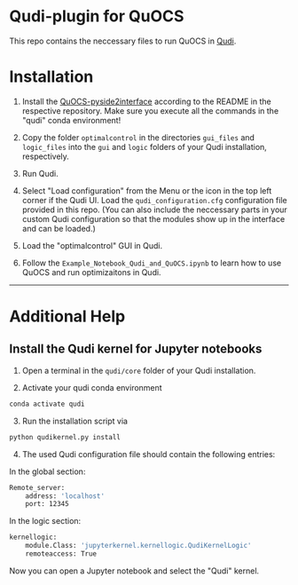 # Qudi-plugin for QuOCS

This repo contains the neccessary files to run QuOCS in [Qudi](https://github.com/Ulm-IQO/qudi).

# Installation

1) Install the [QuOCS-pyside2interface](https://github.com/Quantum-OCS/QuOCS-pyside2interface) according to the README in the respective repository. 
Make sure you execute all the commands in the "qudi" conda environment!

2) Copy the folder ```optimalcontrol``` in the directories ```gui_files``` and ```logic_files``` into the ```gui```
and ```logic``` folders of your Qudi installation, respectively.

3) Run Qudi.

4) Select "Load configuration" from the Menu or the icon in the top left corner if the Qudi UI. 
Load the ```qudi_configuration.cfg``` configuration file provided in this repo.
(You can also include the neccessary parts in your custom Qudi configuration 
so that the modules show up in the interface and can be loaded.)

5) Load the "optimalcontrol" GUI in Qudi. 

6) Follow the ```Example_Notebook_Qudi_and_QuOCS.ipynb``` to learn how to use QuOCS and run optimizaitons in Qudi.

---

# Additional Help

## Install the Qudi kernel for Jupyter notebooks

1) Open a terminal in the ```qudi/core``` folder of your Qudi installation.

2) Activate your qudi conda environment
~~~bash
conda activate qudi
~~~

3) Run the installation script via
~~~bash
python qudikernel.py install
~~~

4) The used Qudi configuration file should contain the following entries:

In the global section:
~~~bash
Remote_server:
    address: 'localhost'
    port: 12345
~~~

In the logic section:
~~~bash
kernellogic:
    module.Class: 'jupyterkernel.kernellogic.QudiKernelLogic'
    remoteaccess: True
~~~

Now you can open a Jupyter notebook and select the "Qudi" kernel.